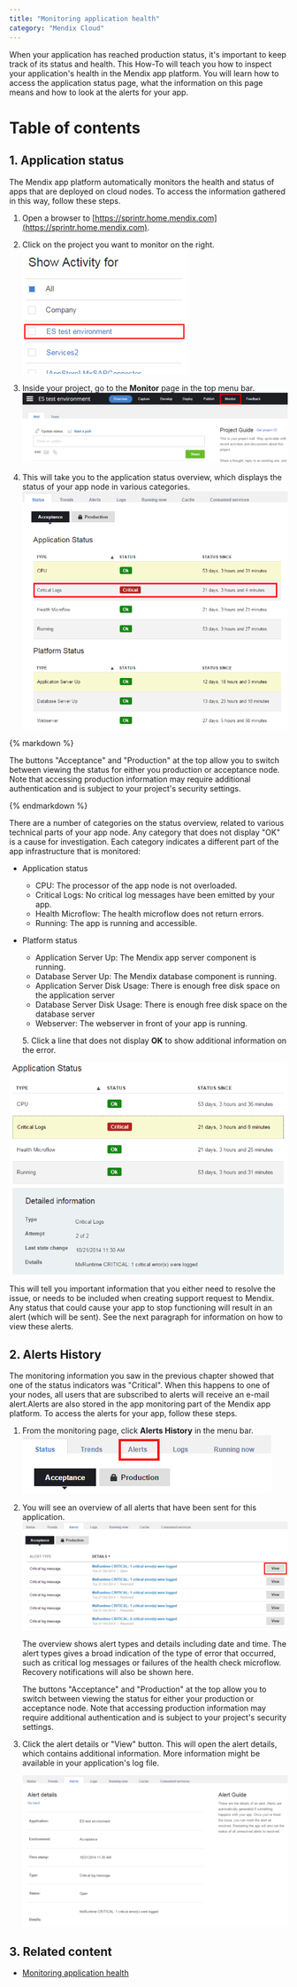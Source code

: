 ```yaml
---
title: "Monitoring application health"
category: "Mendix Cloud"
---
```


When your application has reached production status, it's important to keep track of its status and health. This How-To will teach you how to inspect your application's health in the Mendix app platform. You will learn how to access the application status page, what the information on this page means and how to look at the alerts for your app. 

# Table of contents

## 1\. Application status

The Mendix app platform automatically monitors the health and status of apps that are deployed on cloud nodes. To access the information gathered in this way, follow these steps.

1.  Open a browser to [https://sprintr.home.mendix.com](https://sprintr.home.mendix.com).
2.  Click on the project you want to monitor on the right.
    ![](attachments/18448569/18580002.png)

3.  Inside your project, go to the **Monitor** page in the top menu bar.
    ![](attachments/18448569/18580001.png)

4.  This will take you to the application status overview, which displays the status of your app node in various categories.
    ![](attachments/18448569/18580000.png)

<div class="alert alert-warning">{% markdown %}

The buttons "Acceptance" and "Production" at the top allow you to switch between viewing the status for either you production or acceptance node. Note that accessing production information may require additional authentication and is subject to your project's security settings.

{% endmarkdown %}</div>

There are a number of categories on the status overview, related to various technical parts of your app node. Any category that does not display "OK" is a cause for investigation. Each category indicates a different part of the app infrastructure that is monitored:

*   Application status

    *   CPU: The processor of the app node is not overloaded.
    *   Critical Logs: No critical log messages have been emitted by your app.
    *   Health Microflow: The health microflow does not return errors.
    *   Running: The app is running and accessible.
*   Platform status
    *   Application Server Up: The Mendix app server component is running.
    *   Database Server Up: The Mendix database component is running.
    *   Application Server Disk Usage: There is enough free disk space on the application server
    *   Database Server Disk Usage: There is enough free disk space on the database server
    *   Webserver: The webserver in front of your app is running.

     5\.  Click a line that does not display **OK** to show additional information on the error.

![](attachments/18448569/18579999.png)

This will tell you important information that you either need to resolve the issue, or needs to be included when creating support request to Mendix. Any status that could cause your app to stop functioning will result in an alert (which will be sent). See the next paragraph for information on how to view these alerts.

## 2\. Alerts History

The monitoring information you saw in the previous chapter showed that one of the status indicators was "Critical". When this happens to one of your nodes, all users that are subscribed to alerts will receive an e-mail alert.Alerts are also stored in the app monitoring part of the Mendix app platform. To access the alerts for your app, follow these steps.

1.  From the monitoring page, click **Alerts History** in the menu bar.
    ![](attachments/18448569/18579998.png)

2. You will see an overview of all alerts that have been sent for this application.
    ![](attachments/18448569/18579997.png)

    The overview shows alert types and details including date and time. The alert types gives a broad indication of the type of error that occurred, such as critical log messages or failures of the health check microflow. Recovery notifications will also be shown here.

    The buttons "Acceptance" and "Production" at the top allow you to switch between viewing the status for either your production or acceptance node. Note that accessing production information may require additional authentication and is subject to your project's security settings.

3. Click the alert details or "View" button. This will open the alert details, which contains additional information. More information might be available in your application's log file.

    ![](attachments/18448569/18579995.png)

## 3\. Related content

*   [Monitoring application health](/mendixcloud/Monitoring+application+health)
